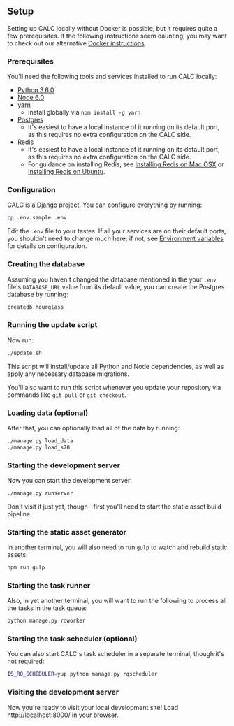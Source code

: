 ## Setup

Setting up CALC locally without Docker is possible, but it requires
quite a few prerequisites. If the following instructions seem daunting,
you may want to check out our alternative [Docker instructions](docker.md).

### Prerequisites

You'll need the following tools and services installed to run CALC
locally:

* [Python 3.6.0](https://www.python.org/)
* [Node 6.0](https://nodejs.org/)
* [yarn](https://yarnpkg.com)
  * Install globally via `npm install -g yarn`
* [Postgres](https://www.postgresql.org/)
  * It's easiest to have a local instance of it running on its default
    port, as this requires no extra configuration on the CALC side.
* [Redis](https://redis.io/)
  * It's easiest to have a local instance of it running on its default
    port, as this requires no extra configuration on the CALC side.
  * For guidance on installing Redis, see
    [Installing Redis on Mac OSX][redis-osx] or
    [Installing Redis on Ubuntu][redis-ubuntu].

### Configuration

CALC is a [Django] project. You can configure everything by running:

```sh
cp .env.sample .env
```

Edit the `.env` file to your tastes. If all your services are on their
default ports, you shouldn't need to change much here; if not, see
[Environment variables](environment.md) for details on
configuration.

### Creating the database

Assuming you haven't changed the database mentioned in the
your `.env` file's `DATABASE_URL` value from its default value,
you can create the Postgres database by running:

```sh
createdb hourglass
```

### Running the update script

Now run:

```sh
./update.sh
```

This script will install/update all Python and Node dependencies,
as well as apply any necessary database migrations.

You'll also want to run this script whenever you update your repository
via commands like `git pull` or `git checkout`.

### Loading data (optional)

After that, you can optionally load all of the data by running:

```sh
./manage.py load_data
./manage.py load_s70
```

### Starting the development server

Now you can start the development server:

```sh
./manage.py runserver
```

Don't visit it just yet, though--first you'll need to start the static
asset build pipeline.

### Starting the static asset generator

In another terminal, you will also need to run `gulp` to watch and rebuild
static assets:

```sh
npm run gulp
```

### Starting the task runner

Also, in yet another terminal, you will want to run
the following to process all the tasks in the task queue:

```sh
python manage.py rqworker
```

### Starting the task scheduler (optional)

You can also start CALC's task scheduler in a separate terminal,
though it's not required:

```sh
IS_RQ_SCHEDULER=yup python manage.py rqscheduler
```

### Visiting the development server

Now you're ready to visit your local development site! Load
http://localhost:8000/ in your browser.

[redis-ubuntu]: https://www.digitalocean.com/community/tutorials/how-to-install-and-configure-redis-on-ubuntu-16-04

[redis-osx]: https://medium.com/@petehouston/install-and-config-redis-on-mac-os-x-via-homebrew-eb8df9a4f298#.fa2s6i1my

[Django]: https://www.djangoproject.com/
